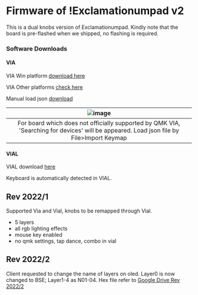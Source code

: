 # Firmware of !Exclamationumpad v2
This is a dual knobs version of Exclamationumpad. Kindly note that the board is pre-flashed when we shipped, no flashing is required.


### Software Downloads
#### VIA
VIA Win platform [download here](https://github.com/the-via/releases/releases/download/v1.3.1/via-1.3.1-win.exe )

VIA Other platforms [check here](https://github.com/the-via/releases/releases/tag/v1.3.1)

Manual load json [download](https://drive.google.com/file/d/1i-LqWeV5yd9deO6sw9LQNkpQB03KDCdH/view?usp=sharing)

|![image](https://user-images.githubusercontent.com/79617315/151115099-f0ecfcd5-4caf-430f-a958-7c6f6d7ee02f.png)|
|:--:|
|For board which does not officially supported by QMK VIA, 'Searching for devices' will be appeared. Load json file by File>Import Keymap|


#### VIAL
VIAL download [here](https://get.vial.today/download/)

Keyboard is automatically detected in VIAL.

## Rev 2022/1
Supported Via and Vial, knobs to be remapped through Vial. 
- 5 layers
- all rgb lighting effects
- mouse key enabled
- no qmk settings, tap dance, combo in vial

## Rev 2022/2
Client requested to change the name of layers on oled. Layer0 is now changed to BSE; Layer1-4 as N01-04. 
Hex file refer to [Google Drive Rev 2022/2](https://drive.google.com/drive/folders/1MD5L45TsmFOsOgOOINoJytD65Gs0wyUY?usp=share_link)
